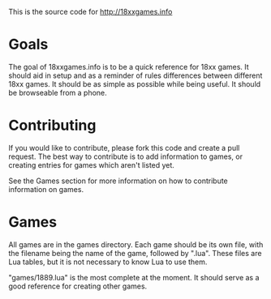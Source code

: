 This is the source code for http://18xxgames.info

Goals
=====
The goal of 18xxgames.info is to be a quick reference for 18xx
games.
It should aid in setup and as a reminder of rules differences
between different 18xx games.
It should be as simple as possible while being useful.
It should be browseable from a phone.

Contributing
===========
If you would like to contribute, please fork this code and create
a pull request. The best way to contribute is to add information
to games, or creating entries for games which aren't listed yet.

See the Games section for more information on how to contribute
information on games.

Games
=====
All games are in the games directory. Each game should be its own
file, with the filename being the name of the game, followed by
".lua". These files are Lua tables, but it is not necessary to
know Lua to use them.

"games/1889.lua" is the most complete at the moment. It should
serve as a good reference for creating other games.
